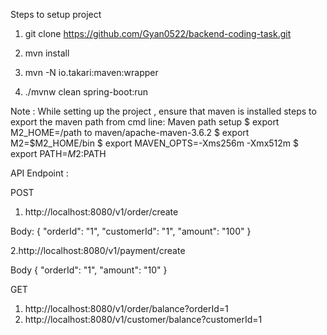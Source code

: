 

Steps to setup project

1. git clone  https://github.com/Gyan0522/backend-coding-task.git

2. mvn install

3. mvn -N io.takari:maven:wrapper

5. ./mvnw clean spring-boot:run


Note :
While setting up the project , ensure that maven is installed
steps to export the maven path from cmd line: 
Maven path setup 
$ export M2_HOME=/path to maven/apache-maven-3.6.2 
$ export M2=$M2_HOME/bin
$ export MAVEN_OPTS=-Xms256m -Xmx512m
$ export PATH=$M2:$PATH 

API Endpoint : 


POST
1. http://localhost:8080/v1/order/create

Body:
    {
      "orderId": "1", 
      "customerId": "1", 
      "amount": "100"
     }

2.http://localhost:8080/v1/payment/create

Body
   {
   "orderId": "1", 
   "amount": "10"
    }

GET
   1. http://localhost:8080/v1/order/balance?orderId=1
   2. http://localhost:8080/v1/customer/balance?customerId=1



